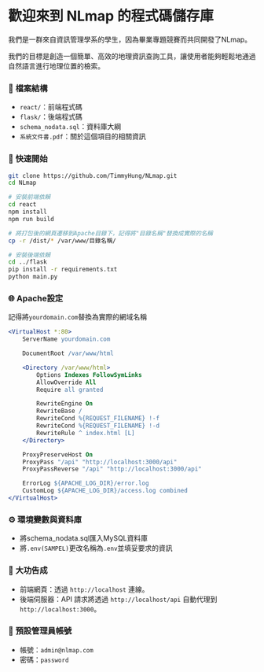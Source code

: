 # **歡迎來到 NLmap 的程式碼儲存庫**

 我們是一群來自資訊管理學系的學生，因為畢業專題競賽而共同開發了NLmap。
 
 我們的目標是創造一個簡單、高效的地理資訊查詢工具，讓使用者能夠輕鬆地通過自然語言進行地理位置的檢索。

### 📁 **檔案結構**
- `react/`：前端程式碼
- `flask/`：後端程式碼
- `schema_nodata.sql`：資料庫大綱
- `系統文件書.pdf`：關於這個項目的相關資訊

### 🚀 **快速開始**
```bash
git clone https://github.com/TimmyHung/NLmap.git
cd NLmap

# 安裝前端依賴
cd react
npm install
npm run build

# 將打包後的網頁遷移到Apache目錄下，記得將"目錄名稱"替換成實際的名稱
cp -r /dist/* /var/www/目錄名稱/

# 安裝後端依賴
cd ../flask
pip install -r requirements.txt
python main.py
```


### 🌐 **Apache設定**
記得將`yourdomain.com`替換為實際的網域名稱
```apache
<VirtualHost *:80>
    ServerName yourdomain.com

    DocumentRoot /var/www/html

    <Directory /var/www/html>
        Options Indexes FollowSymLinks
        AllowOverride All
        Require all granted

        RewriteEngine On
        RewriteBase /
        RewriteCond %{REQUEST_FILENAME} !-f
        RewriteCond %{REQUEST_FILENAME} !-d
        RewriteRule ^ index.html [L]
    </Directory>

    ProxyPreserveHost On
    ProxyPass "/api" "http://localhost:3000/api"
    ProxyPassReverse "/api" "http://localhost:3000/api"

    ErrorLog ${APACHE_LOG_DIR}/error.log
    CustomLog ${APACHE_LOG_DIR}/access.log combined
</VirtualHost>
```

### ⚙️ **環境變數與資料庫**
- 將schema_nodata.sql匯入MySQL資料庫  
- 將`.env(SAMPEL)`更改名稱為`.env`並填妥要求的資訊

### 🌱 **大功告成**
- 前端網頁：透過 `http://localhost` 連線。  
- 後端伺服器：API 請求將透過 `http://localhost/api` 自動代理到 `http://localhost:3000`。

### 👑 **預設管理員帳號**
- 帳號：`admin@nlmap.com`  
- 密碼：`password`